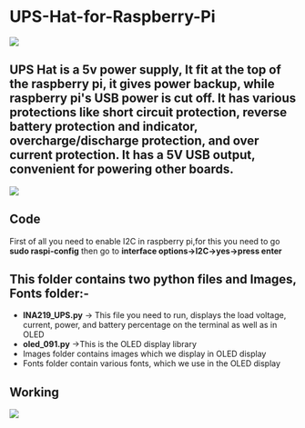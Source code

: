 # UPS-Hat-for-Raspberry-Pi
<img src= "https://github.com/sbcshop/UPS-Hat-for-Raspberry-Pi/blob/main/Images/banner.png" />

## UPS Hat is a 5v power supply, It fit at the top of the raspberry pi, it gives power backup, while raspberry pi's USB power is cut off. It has various protections like short circuit protection, reverse battery protection and indicator, overcharge/discharge protection, and over current protection. It has a 5V USB output, convenient for powering other boards.
<img src= "https://github.com/sbcshop/UPS-Hat-for-Raspberry-Pi/blob/main/Images/inout-voltage.png" />

## Code
First of all you need to enable I2C in raspberry pi,for this you need to go **sudo raspi-config** then go to **interface options->I2C->yes->press enter**
## This folder contains two python files and Images, Fonts folder:-
   * **INA219_UPS.py**  -> This file you need to run, displays the load voltage, current, power, and battery percentage on the terminal as well as in OLED
   * **oled_091.py**    ->This is the OLED display library 
   * Images folder contains images which we display in OLED display
   * Fonts folder contain various fonts, which we use in the OLED display
   
## Working
<img src= "https://github.com/sbcshop/UPS-Hat-for-Raspberry-Pi/blob/main/Images/giff.gif" />
